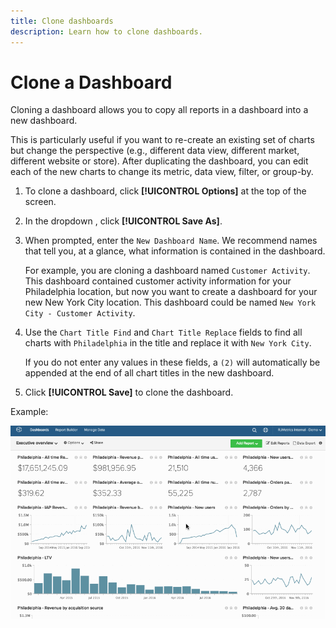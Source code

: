 ```yaml
---
title: Clone dashboards
description: Learn how to clone dashboards.
---
```

# Clone a Dashboard

Cloning a dashboard allows you to copy all reports in a dashboard into a new dashboard.

This is particularly useful if you want to re-create an existing set of charts but change the perspective (e.g., different data view, different market, different website or store). After duplicating the dashboard, you can edit each of the new charts to change its metric, data view, filter, or group-by.

1. To clone a dashboard, click **[!UICONTROL Options]** at the top of the screen.

1. In the dropdown , click **[!UICONTROL Save As]**.

1. When prompted, enter the `New Dashboard Name`. We recommend names that tell you, at a glance, what information is contained in the dashboard.

   For example, you are cloning a dashboard named `Customer Activity`. This dashboard contained customer activity information for your Philadelphia location, but now you want to create a dashboard for your new New York City location. This dashboard could be named `New York City - Customer Activity`.

1. Use the `Chart Title Find` and `Chart Title Replace` fields to find all charts with `Philadelphia` in the title and replace it with `New York City`.

   If you do not enter any values in these fields, a `(2)` will automatically be appended at the end of all chart titles in the new dashboard.

1. Click **[!UICONTROL Save]** to clone the dashboard.

Example:

![clone dashboard](../../assets/datgif.gif)